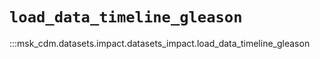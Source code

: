 # `load_data_timeline_gleason`

:::msk_cdm.datasets.impact.datasets_impact.load_data_timeline_gleason
